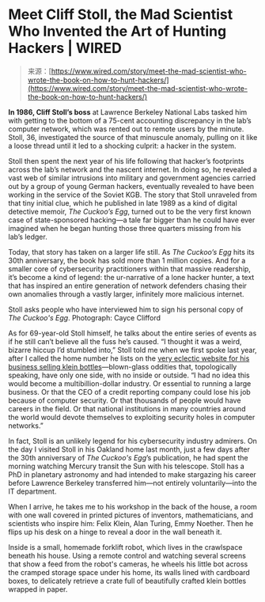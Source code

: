 <!--yml
category: 未分类
date: 2024-05-29 12:42:39
-->

# Meet Cliff Stoll, the Mad Scientist Who Invented the Art of Hunting Hackers | WIRED

> 来源：[https://www.wired.com/story/meet-the-mad-scientist-who-wrote-the-book-on-how-to-hunt-hackers/](https://www.wired.com/story/meet-the-mad-scientist-who-wrote-the-book-on-how-to-hunt-hackers/)

**In 1986, Cliff Stoll’s boss** at Lawrence Berkeley National Labs tasked him with getting to the bottom of a 75-cent accounting discrepancy in the lab’s computer network, which was rented out to remote users by the minute. Stoll, 36, investigated the source of that minuscule anomaly, pulling on it like a loose thread until it led to a shocking culprit: a hacker in the system.

Stoll then spent the next year of his life following that hacker’s footprints across the lab’s network and the nascent internet. In doing so, he revealed a vast web of similar intrusions into military and government agencies carried out by a group of young German hackers, eventually revealed to have been working in the service of the Soviet KGB. The story that Stoll unraveled from that tiny initial clue, which he published in late 1989 as a kind of digital detective memoir, *The Cuckoo’s Egg*, turned out to be the very first known case of state-sponsored hacking—a tale far bigger than he could have ever imagined when he began hunting those three quarters missing from his lab’s ledger.

Today, that story has taken on a larger life still. As *The Cuckoo’s Egg* hits its 30th anniversary, the book has sold more than 1 million copies. And for a smaller core of cybersecurity practitioners within that massive readership, it’s become a kind of legend: the ur-narrative of a lone hacker hunter, a text that has inspired an entire generation of network defenders chasing their own anomalies through a vastly larger, infinitely more malicious internet.

 Stoll asks people who have interviewed him to sign his personal copy of *The Cuckoo's Egg*. Photograph: Cayce Clifford

As for 69-year-old Stoll himself, he talks about the entire series of events as if he still can’t believe all the fuss he’s caused. “I thought it was a weird, bizarre hiccup I’d stumbled into,” Stoll told me when we first spoke last year, after I called the home number he lists on the [very eclectic website for his business selling klein bottles](https://www.kleinbottle.com/)—blown-glass oddities that, topologically speaking, have only one side, with no inside or outside. “I had no idea this would become a multibillion-dollar industry. Or essential to running a large business. Or that the CEO of a credit reporting company could lose his job because of computer security. Or that thousands of people would have careers in the field. Or that national institutions in many countries around the world would devote themselves to exploiting security holes in computer networks.”

In fact, Stoll is an unlikely legend for his cybersecurity industry admirers. On the day I visited Stoll in his Oakland home last month, just a few days after the 30th anniversary of *The Cuckoo's Egg*’s publication, he had spent the morning watching Mercury transit the Sun with his telescope. Stoll has a PhD in planetary astronomy and had intended to make stargazing his career before Lawrence Berkeley transferred him—not entirely voluntarily—into the IT department.

When I arrive, he takes me to his workshop in the back of the house, a room with one wall covered in printed pictures of inventors, mathematicians, and scientists who inspire him: Felix Klein, Alan Turing, Emmy Noether. Then he flips up his desk on a hinge to reveal a door in the wall beneath it.

Inside is a small, homemade forklift robot, which lives in the crawlspace beneath his house. Using a remote control and watching several screens that show a feed from the robot's cameras, he wheels his little bot across the cramped storage space under his home, its walls lined with cardboard boxes, to delicately retrieve a crate full of beautifully crafted klein bottles wrapped in paper.